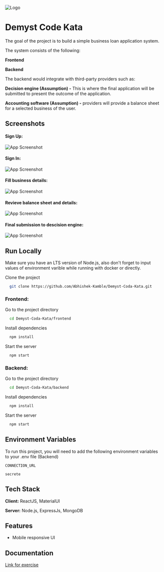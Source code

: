 ![Logo](https://demyst.com/_next/static/media/DemystLogo.72890529.svg)

# Demyst Code Kata

The goal of the project is to build a simple business loan application system.

The system consists of the following:

**Frontend**

**Backend**

The backend would integrate with third-party providers such as:

**Decision engine (Assumption) -** This is where the final application will be submitted to present the outcome of the application.

**Accounting software (Assumption) -** providers will provide a balance sheet for a selected business of the user.

## Screenshots

#### Sign Up:

![App Screenshot](https://abhishekkamble.s3.ap-south-1.amazonaws.com/Demyst/Screenshot+from+2023-09-06+10-18-45.png)

#### Sign In:

![App Screenshot](https://abhishekkamble.s3.ap-south-1.amazonaws.com/Demyst/Screenshot+from+2023-09-06+10-04-09.png)

#### Fill business details:

![App Screenshot](https://abhishekkamble.s3.ap-south-1.amazonaws.com/Demyst/Screenshot+from+2023-09-06+10-07-38.png)

#### Revieve balance sheet and details:

![App Screenshot](https://abhishekkamble.s3.ap-south-1.amazonaws.com/Demyst/Screenshot+from+2023-09-06+10-09-57.png)

#### Final submission to descision engine:

![App Screenshot](https://abhishekkamble.s3.ap-south-1.amazonaws.com/Demyst/Screenshot+from+2023-09-06+10-12-34.png)

## Run Locally

Make sure you have an LTS version of Node.js, also don't forget to input values of environment varible while running with docker or directly.

Clone the project

```bash
  git clone https://github.com/Abhishek-Kamble/Demyst-Coda-Kata.git
```

### Frontend:

Go to the project directory

```bash
  cd Demyst-Coda-Kata/frontend
```

Install dependencies

```bash
  npm install
```

Start the server

```bash
  npm start
```

### Backend:

Go to the project directory

```bash
  cd Demyst-Coda-Kata/backend
```

Install dependencies

```bash
  npm install
```

Start the server

```bash
  npm start
```

## Environment Variables

To run this project, you will need to add the following environment variables to your .env file (Backend)

`CONNECTION_URL`

`secrete`

## Tech Stack

**Client:** ReactJS, MaterialUI

**Server:** Node.js, ExpressJs, MongoDB

## Features

- Mobile responsive UI

## Documentation

[Link for exercise](https://github.com/DemystData/code-kata/blob/main/README.md)
